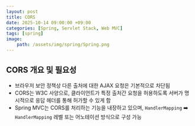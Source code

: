 ```yaml
---
layout: post
title: CORS
date: 2025-10-14 09:00:00 +09:00
categories: [Spring, Servlet Stack, Web MVC]
tags: [spring]
image:
    path: /assets/img/spring/Spring.png
---
```


## CORS 개요 및 필요성

- 브라우저 보안 정책상 다른 출처에 대한 AJAX 요청은 기본적으로 차단됨
- CORS는 W3C 사양으로, 클라이언트가 특정 출처간 요청을 허용하도록 서버가 명시적으로 응답 헤더를 통해 허가할 수 있게 함
- Spring MVC는 CORS를 처리하는 기능을 내장하고 있으며, `HandlerMapping` ➡️ `HandlerMapping` 레벨 또는 어노테이션 방식으로 구성 가능
